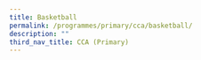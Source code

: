 ```yaml
---
title: Basketball
permalink: /programmes/primary/cca/basketball/
description: ""
third_nav_title: CCA (Primary)
---
```

